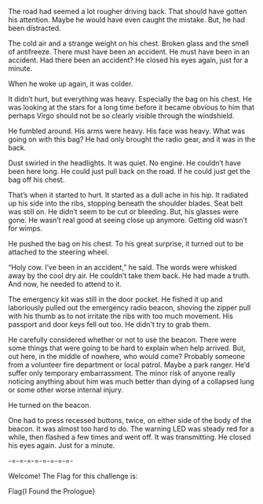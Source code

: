 

The road had seemed a lot rougher driving back. That should have gotten his attention. Maybe he would have even caught the mistake. But, he had been distracted.

The cold air and a strange weight on his chest. Broken glass and the smell of antifreeze. There must have been an accident. He must have been in an accident. Had there been an accident? He closed his eyes again, just for a minute.

When he woke up again, it was colder.

It didn’t hurt, but everything was heavy. Especially the bag on his chest. He was looking at the stars for a long time before it became obvious to him that perhaps Virgo should not be so clearly visible through the windshield.

He fumbled around. His arms were heavy. His face was heavy. What was going on with this bag? He had only brought the radio gear, and it was in the back.

Dust swirled in the headlights. It was quiet. No engine. He couldn’t have been here long. He could just pull back on the road. If he could just get the bag off his chest.

That’s when it started to hurt. It started as a dull ache in his hip. It radiated up his side into the ribs, stopping beneath the shoulder blades. Seat belt was still on. He didn’t seem to be cut or bleeding. But, his glasses were gone. He wasn’t real good at seeing close up anymore. Getting old wasn’t for wimps.

He pushed the bag on his chest. To his great surprise, it turned out to be attached to the steering wheel.

“Holy cow. I’ve been in an accident,” he said. The words were whisked away by the cool dry air. He couldn’t take them back. He had made a truth. And now, he needed to attend to it.

The emergency kit was still in the door pocket. He fished it up and laboriously pulled out the emergency radio beacon, shoving the zipper pull with his thumb as to not irritate the ribs with too much movement. His passport and door keys fell out too. He didn't try to grab them.

He carefully considered whether or not to use the beacon. There were some things that were going to be hard to explain when help arrived. But, out here, in the middle of nowhere, who would come? Probably someone from a volunteer fire department or local patrol. Maybe a park ranger. He’d suffer only temporary embarrassment. The minor risk of anyone really noticing anything about him was much better than dying of a collapsed lung or some other worse internal injury.

He turned on the beacon.

One had to press recessed buttons, twice, on either side of the body of the beacon. It was almost too hard to do. The warning LED was steady red for a while, then flashed a few times and went off. It was transmitting. He closed his eyes again. Just for a minute.

-=-=-=-=-=-=-=-=-

Welcome! The Flag for this challenge is:

Flag{I Found the Prologue}

